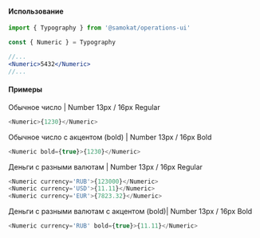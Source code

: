#### Использование

```jsx static
import { Typography } from '@samokat/operations-ui'

const { Numeric } = Typography

//...
<Numeric>5432</Numeric>
//...
```

#### Примеры

Обычное число | Number 13px / 16px Regular
```js
<Numeric>{1230}</Numeric>
```

Обычное число с акцентом (bold) | Number 13px / 16px Bold
```js
<Numeric bold={true}>{1230}</Numeric>
```

Деньги с разными валютам | Number 13px / 16px Regular
```js
<Numeric currency='RUB'>{123000}</Numeric>
<Numeric currency='USD'>{11.11}</Numeric>
<Numeric currency='EUR'>{7823.32}</Numeric>
```


Деньги с разными валютам с акцентом (bold)| Number 13px / 16px Bold
```js
<Numeric currency='RUB' bold={true}>{11.11}</Numeric>
```